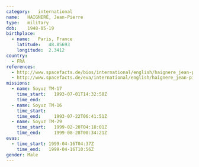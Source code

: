 ```yaml
---
category:	international
name:	HAIGNERÉ, Jean-Pierre
type:	military
dob:	1948-05-19
birthplace:
  - name:	Paris, France
    latitude:	48.85693
    longitude:	2.3412
country:
  - FRA
references:
  - http://www.spacefacts.de/bios/international/english/haignere_jean-pierre.htm
  - http://www.spacefacts.de/eva/international/english/haignere_jean-pierre.htm
missions:
  - name: Soyuz TM-17
    time_start:   1993-07-01T14:32:58Z
    time_end:     
  - name: Soyuz TM-16
    time_start:   
    time_end:     1993-07-22T06:41:51Z
  - name: Soyuz TM-29
    time_start:   1999-02-20T04:18:01Z
    time_end:     1999-08-28T00:34:21Z
evas:
  - time_start: 1999-04-16T04:37Z
    time_end:   1999-04-16T10:56Z
gender:	Male
---
```

